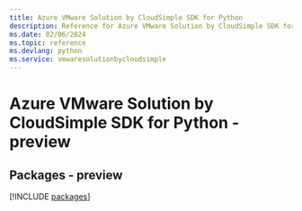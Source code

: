 ```yaml
---
title: Azure VMware Solution by CloudSimple SDK for Python
description: Reference for Azure VMware Solution by CloudSimple SDK for Python
ms.date: 02/06/2024
ms.topic: reference
ms.devlang: python
ms.service: vmwaresolutionbycloudsimple
---
```

# Azure VMware Solution by CloudSimple SDK for Python - preview
## Packages - preview
[!INCLUDE [packages](vmware-solution-by-cloudsimple-index.md)]
